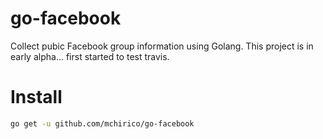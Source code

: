 # go-facebook
Collect pubic Facebook group information using Golang. This
project is in early alpha... first started to test travis.

# Install
```bash
go get -u github.com/mchirico/go-facebook
```


